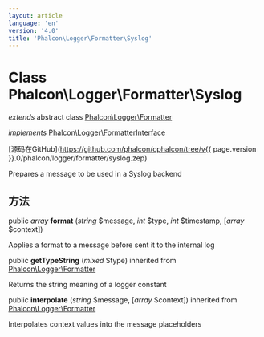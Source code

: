 ```yaml
---
layout: article
language: 'en'
version: '4.0'
title: 'Phalcon\Logger\Formatter\Syslog'
---
```

# Class **Phalcon\Logger\Formatter\Syslog**

*extends* abstract class [Phalcon\Logger\Formatter](Phalcon_Logger_Formatter)

*implements* [Phalcon\Logger\FormatterInterface](Phalcon_Logger_FormatterInterface)

[源码在GitHub](https://github.com/phalcon/cphalcon/tree/v{{ page.version }}.0/phalcon/logger/formatter/syslog.zep)

Prepares a message to be used in a Syslog backend

## 方法

public *array* **format** (*string* $message, *int* $type, *int* $timestamp, [*array* $context])

Applies a format to a message before sent it to the internal log

public **getTypeString** (*mixed* $type) inherited from [Phalcon\Logger\Formatter](Phalcon_Logger_Formatter)

Returns the string meaning of a logger constant

public **interpolate** (*string* $message, [*array* $context]) inherited from [Phalcon\Logger\Formatter](Phalcon_Logger_Formatter)

Interpolates context values into the message placeholders